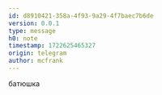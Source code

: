 ```yaml
---
id: d8910421-358a-4f93-9a29-4f7baec7b6de
version: 0.0.1
type: message
h0: note
timestamp: 1722625465327
origin: telegram
author: mcfrank
---
```


батюшка